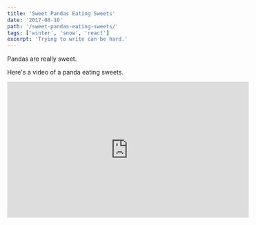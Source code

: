 ```yaml
---
title: 'Sweet Pandas Eating Sweets'
date: '2017-08-10'
path: '/sweet-pandas-eating-sweets/'
tags: ['winter', 'snow', 'react']
excerpt: 'Trying to write can be hard.'
---
```


Pandas are really sweet.

Here's a video of a panda eating sweets.

<iframe width="560" height="315" src="https://www.youtube.com/embed/4n0xNbfJLR8" frameborder="0" allowfullscreen></iframe>

